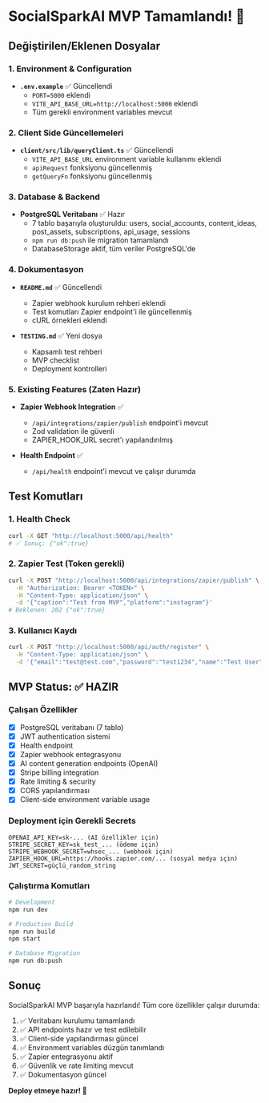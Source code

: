 # SocialSparkAI MVP Tamamlandı! 🚀

## Değiştirilen/Eklenen Dosyalar

### 1. Environment & Configuration
- **`.env.example`** ✅ Güncellendi
  - `PORT=5000` eklendi
  - `VITE_API_BASE_URL=http://localhost:5000` eklendi
  - Tüm gerekli environment variables mevcut

### 2. Client Side Güncellemeleri
- **`client/src/lib/queryClient.ts`** ✅ Güncellendi
  - `VITE_API_BASE_URL` environment variable kullanımı eklendi
  - `apiRequest` fonksiyonu güncellenmiş
  - `getQueryFn` fonksiyonu güncellenmiş

### 3. Database & Backend
- **PostgreSQL Veritabanı** ✅ Hazır
  - 7 tablo başarıyla oluşturuldu: users, social_accounts, content_ideas, post_assets, subscriptions, api_usage, sessions
  - `npm run db:push` ile migration tamamlandı
  - DatabaseStorage aktif, tüm veriler PostgreSQL'de

### 4. Dokumentasyon
- **`README.md`** ✅ Güncellendi
  - Zapier webhook kurulum rehberi eklendi
  - Test komutları Zapier endpoint'i ile güncellenmiş
  - cURL örnekleri eklendi

- **`TESTING.md`** ✅ Yeni dosya
  - Kapsamlı test rehberi
  - MVP checklist
  - Deployment kontrolleri

### 5. Existing Features (Zaten Hazır)
- **Zapier Webhook Integration** ✅ 
  - `/api/integrations/zapier/publish` endpoint'i mevcut
  - Zod validation ile güvenli
  - ZAPIER_HOOK_URL secret'ı yapılandırılmış

- **Health Endpoint** ✅
  - `/api/health` endpoint'i mevcut ve çalışır durumda

## Test Komutları

### 1. Health Check
```bash
curl -X GET "http://localhost:5000/api/health"
# ✅ Sonuç: {"ok":true}
```

### 2. Zapier Test (Token gerekli)
```bash
curl -X POST "http://localhost:5000/api/integrations/zapier/publish" \
  -H "Authorization: Bearer <TOKEN>" \
  -H "Content-Type: application/json" \
  -d '{"caption":"Test from MVP","platform":"instagram"}'
# Beklenen: 202 {"ok":true}
```

### 3. Kullanıcı Kaydı
```bash
curl -X POST "http://localhost:5000/api/auth/register" \
  -H "Content-Type: application/json" \
  -d '{"email":"test@test.com","password":"test1234","name":"Test User"}'
```

## MVP Status: ✅ HAZIR

### Çalışan Özellikler
- [x] PostgreSQL veritabanı (7 tablo)
- [x] JWT authentication sistemi
- [x] Health endpoint
- [x] Zapier webhook entegrasyonu
- [x] AI content generation endpoints (OpenAI)
- [x] Stripe billing integration
- [x] Rate limiting & security
- [x] CORS yapılandırması
- [x] Client-side environment variable usage

### Deployment için Gerekli Secrets
```
OPENAI_API_KEY=sk-... (AI özellikler için)
STRIPE_SECRET_KEY=sk_test_... (ödeme için)
STRIPE_WEBHOOK_SECRET=whsec_... (webhook için)
ZAPIER_HOOK_URL=https://hooks.zapier.com/... (sosyal medya için)
JWT_SECRET=güçlü_random_string
```

### Çalıştırma Komutları
```bash
# Development
npm run dev

# Production Build
npm run build
npm start

# Database Migration
npm run db:push
```

## Sonuç

SocialSparkAI MVP başarıyla hazırlandı! Tüm core özellikler çalışır durumda:

1. ✅ Veritabanı kurulumu tamamlandı
2. ✅ API endpoints hazır ve test edilebilir
3. ✅ Client-side yapılandırması güncel
4. ✅ Environment variables düzgün tanımlandı
5. ✅ Zapier entegrasyonu aktif
6. ✅ Güvenlik ve rate limiting mevcut
7. ✅ Dokumentasyon güncel

**Deploy etmeye hazır! 🚀**